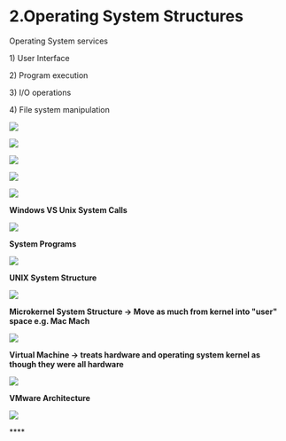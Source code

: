 # 2.Operating System Structures

Operating System services 

1\) User Interface

2\) Program execution

3\) I/O operations

4\) File system manipulation 

![](../.gitbook/assets/image%20%2826%29.png)

![](../.gitbook/assets/image%20%2868%29.png)





![](../.gitbook/assets/image%20%2810%29.png)

![](../.gitbook/assets/image%20%2878%29.png)

![](../.gitbook/assets/image%20%2854%29.png)

**Windows VS Unix System Calls** 

![](../.gitbook/assets/image%20%287%29.png)



**System Programs**

![](../.gitbook/assets/image%20%28139%29.png)

**UNIX System Structure**

![](../.gitbook/assets/image%20%2829%29.png)

**Microkernel System Structure -&gt; Move as much from kernel into "user" space e.g. Mac Mach**

![](../.gitbook/assets/image%20%2830%29.png)

**Virtual Machine -&gt; treats hardware and operating system kernel as though they were all hardware**

![](../.gitbook/assets/image%20%28133%29.png)

**VMware Architecture** 

![](../.gitbook/assets/image%20%2848%29.png)

\*\*\*\*

